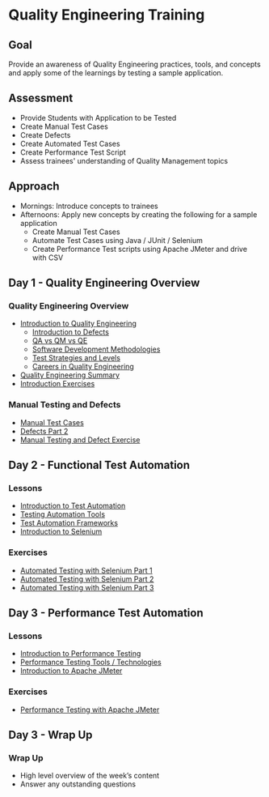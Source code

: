 # Quality Engineering Training

## Goal
Provide an awareness of Quality Engineering practices, tools, and concepts and apply some of the learnings by testing a sample application.

## Assessment

- Provide Students with Application to be Tested
- Create Manual Test Cases
- Create Defects
- Create Automated Test Cases
- Create Performance Test Script
- Assess trainees' understanding of Quality Management topics

## Approach

- Mornings: Introduce concepts to trainees
- Afternoons: Apply new concepts by creating the following for a sample application
  - Create Manual Test Cases
  - Automate Test Cases using Java / JUnit / Selenium
  - Create Performance Test scripts using Apache JMeter and drive with CSV

## Day 1 - Quality Engineering Overview

### Quality Engineering Overview
- [Introduction to Quality Engineering](./lessons/MQA-introduction-to-quality-engineering.md)
  - [Introduction to Defects](./lessons/MQA-introduction-to-defects.md)
  - [QA vs QM vs QE](./lessons/MQA-qa-qm-qe.md)
  - [Software Development Methodologies](./lessons/MQA-software-development-methodologies.md)
  - [Test Strategies and Levels](./lessons/MQA-test-strategies-and-levels.md)
  - [Careers in Quality Engineering](./lessons/MQA-careers-in-quality-engineering.md)
- [Quality Engineering Summary](./lessons/MQA-qe-overview-summary.md)
- [Introduction Exercises](./exercises/MQA-exercise-introduction-to-quality-engineering.md)

### Manual Testing and Defects
- [Manual Test Cases](./lessons/MQA-manual-testing.md)
- [Defects Part 2](./lessons/MQA-defects-part-2.md)
- [Manual Testing and Defect Exercise](./exercises/MQA-exercise-manual-testing.md)

## Day 2 - Functional Test Automation

### Lessons
- [Introduction to Test Automation](./lessons/MQA-introduction-to-test-automation.md)
- [Testing Automation Tools](./lessons/MQA-test-automation-tools.md)
- [Test Automation Frameworks](./lessons/MQA-test-automation-tools.md)
- [Introduction to Selenium](./lessons/MQA-introduction-to-selenium.md)

### Exercises
- [Automated Testing with Selenium Part 1](./exercises/MQA-exercise-automated-testing-part1.md)
- [Automated Testing with Selenium Part 2](./exercises/MQA-exercise-automated-testing-part2.md)
- [Automated Testing with Selenium Part 3](./exercises/MQA-exercise-automated-testing-part3.md)

## Day 3 - Performance Test Automation

### Lessons
- [Introduction to Performance Testing](./lessons/MQA-introduction-to-performance-testing.md)
- [Performance Testing Tools / Technologies](./lessons/MQA-performance-testing-tools.md)
- [Introduction to Apache JMeter](./lessons/MQA-introduction-to-apache-jmeter.md)

### Exercises
- [Performance Testing with Apache JMeter](./exercises/MQA-exercise-performance-testing.md)

## Day 3 - Wrap Up

### Wrap Up
- High level overview of the week’s content
- Answer any outstanding questions
